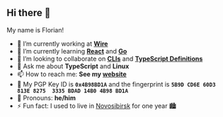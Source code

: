 ## Hi there 👋

My name is Florian!

- 🔭 I’m currently working at [**Wire**](@wireapp)
- 🌱 I’m currently learning [**React**](https://reactjs.org) and [**Go**](https://golang.org)
- 👯 I’m looking to collaborate on [**CLIs**](https://github.com/search?q=user%3Affflorian+cli) and [**TypeScript Definitions**](https://github.com/DefinitelyTyped/DefinitelyTyped/)
- 💬 Ask me about **TypeScript** and **Linux**
- 📫 How to reach me: **See my [website](https://florianimdahl.de)**
- 🔑 My PGP Key ID is **`0x4B98BD1A`** and the fingerprint is **`5B9D CD6E 60D3 813E 8275  3335 BDAD 14B0 4B98 BD1A`**
- 🙂 Pronouns: **he/him**
- ⚡ Fun fact: I used to live in [Novosibirsk](https://www.google.com/maps/place/Novosibirsk,+Novosibirsk+Oblast,+Russia/@54.9698965,82.8093258,11z) for one year 🏙️
